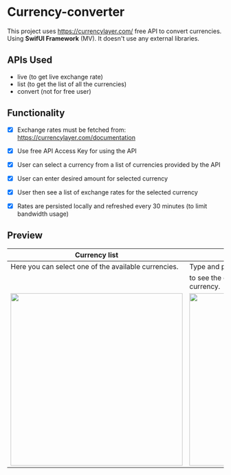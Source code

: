 # Currency-converter

This project uses https://currencylayer.com/ free API to convert currencies. 
Using **SwifUI Framework** (MV). It doesn't use any external libraries.

## APIs Used
  - live (to get live exchange rate)
  - list (to get the list of all the currencies)
  - convert (not for free user)

## Functionality
- [x] Exchange rates must be fetched from: https://currencylayer.com/documentation
- [x] Use free API Access Key for using the API
- [x] User can select a currency from a list of currencies provided by the API
- [x] User can enter desired amount for selected currency
- [x] User then see a list of exchange rates for the selected currency
- [x] Rates are persisted locally and refreshed every 30 minutes (to limit bandwidth usage)


## Preview
| Currency list | Conversion list | 
|---|---|
| Here you can select one of the available currencies. | Type and press enter or click convert button |
|| to see the conversion rates for the selected currency. |
| <img src="https://github.com/sarafurqan/Currency-converter/blob/master/Simulator%20Screen%20Shot%20-%20iPhone%20X%CA%80%20-%202020-06-12%20at%2023.17.35.png" height="400px"> | <img src="https://github.com/sarafurqan/Currency-converter/blob/master/Simulator%20Screen%20Shot%20-%20iPhone%20X%CA%80%20-%202020-06-12%20at%2023.17.29.png" height="400px"> |
